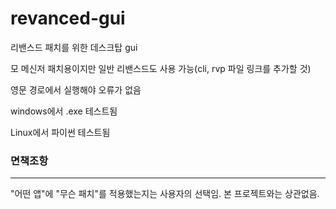 # revanced-gui
리밴스드 패치를 위한 데스크탑 gui

모 메신저 패치용이지만 일반 리밴스드도 사용 가능(cli, rvp 파일 링크를 추가할 것)

영문 경로에서 실행해야 오류가 없음

windows에서 .exe 테스트됨

Linux에서 파이썬 테스트됨

### 면책조항

---

"어떤 앱"에 "무슨 패치"를 적용했는지는 사용자의 선택임. 본 프로젝트와는 상관없음.